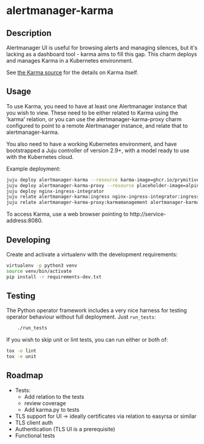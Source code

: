# alertmanager-karma

## Description

Alertmanager UI is useful for browsing alerts and managing silences, but it's
lacking as a dashboard tool - karma aims to fill this gap.  This charm deploys
and manages Karma in a Kubernetes environment.

See [the Karma source](https://github.com/prymitive/karma) for the details on Karma itself.

## Usage

To use Karma, you need to have at least one Alertmanager instance that you wish
to view.  These need to be either related to Karma using the 'karma' relation,
or you can use the alertmanager-karma-proxy charm configured to point to a
remote Alertmanager instance, and relate that to alertmanager-karma.

You also need to have a working Kubernetes environment, and have bootstrapped a
Juju controller of version 2.9+, with a model ready to use with the Kubernetes
cloud.

Example deployment:

```bash
juju deploy alertmanager-karma --resource karma-image=ghcr.io/prymitive/karma:v0.86
juju deploy alertmanager-karma-proxy --resource placeholder-image=alpine
juju deploy nginx-ingress-integrator
juju relate alertmanager-karma:ingress nginx-ingress-integrator:ingress
juju relate alertmanager-karma-proxy:karmamanagement alertmanager-karma:karmamanagement
```

To access Karma, use a web browser pointing to http://service-address:8080.

## Developing

Create and activate a virtualenv with the development requirements:

```bash
virtualenv -p python3 venv
source venv/bin/activate
pip install -r requirements-dev.txt
```

## Testing

The Python operator framework includes a very nice harness for testing
operator behaviour without full deployment. Just `run_tests`:

```bash
    ./run_tests
```

If you wish to skip unit or lint tests, you can run either or both of:

```bash
tox -e lint
tox -e unit
```

## Roadmap

* Tests:
  * Add relation to the tests
  * review coverage
  * Add karma.py to tests
* TLS support for UI -> ideally certificates via relation to easyrsa or similar
* TLS client auth
* Authentication (TLS UI is a prerequisite)
* Functional tests
